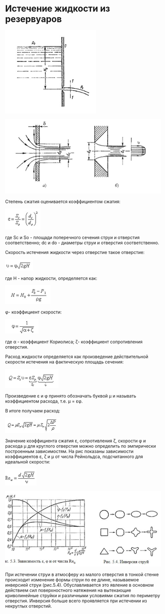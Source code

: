 # Истечение жидкости из резервуаров

![Из_резервуара](pic33.jpg)

![Из_резервуара](pic34.jpg)

Степень сжатия оценивается коэффициентом сжатия:

![Степень_сжатия](pic35.jpg)

где Sс и Sо - площади поперечного сечения струи и отверстия соответственно;
dс и dо - диаметры струи и отверстия соответственно.

Скорость истечения жидкости через отверстие такое отверстие:

![Скорость](pic36.jpg)

где Н - напор жидкости, определяется как:

![Напор](pic37.jpg)

φ- коэффициент скорости:

![Коэфф_скорости](pic38.jpg)

где α - коэффициент Кориолиса;
ζ- коэффициент сопротивления отверстия.

Расход жидкости определяется как произведение действительной скорости истечения на фактическую площадь сечения:

![Расход](pic39.jpg)

Произведение ε и φ принято обозначать буквой μ и называть коэффициентом расхода, т.е. μ = εφ.

В итоге получаем расход:

![Расход_2](pic40.jpg)

Значение коэффициента сжатия ε, сопротивления ζ, скорости φ и расхода μ для круглого отверстия можно определить по эмпирически построенным зависимостям. На рис показаны зависимости коэффициентов ε, ζ и μ от числа Рейнольдса, подсчитанного для идеальной скорости:

![Рейнольдс](pic41.jpg)

![Коэффициент_расхода](pic42.jpg)

При истечении струи в атмосферу из малого отверстия в тонкой стенке происходит изменение формы струи по ее длине, называемое инверсией струи (рис.5.4). Обуславливается это явление в основном действием сил поверхностного натяжения на вытекающие криволинейные струйки и различными условиями сжатия по периметру отверстия. Инверсия больше всего проявляется при истечении из некруглых отверстий.
